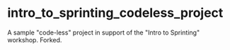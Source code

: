# intro_to_sprinting_codeless_project
A sample "code-less" project in support of the "Intro to Sprinting" workshop. Forked.
